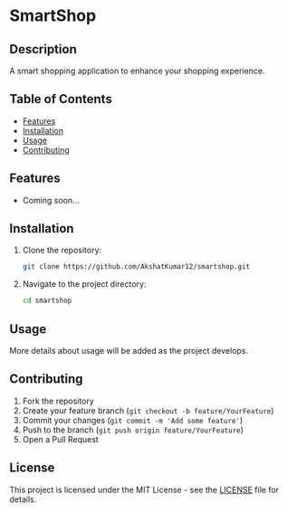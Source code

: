 # SmartShop

## Description
A smart shopping application to enhance your shopping experience.

## Table of Contents
- [Features](#features)
- [Installation](#installation)
- [Usage](#usage)
- [Contributing](#contributing)

## Features
- Coming soon...

## Installation
1. Clone the repository:
   ```bash
   git clone https://github.com/AkshatKumar12/smartshop.git
   ```
2. Navigate to the project directory:
   ```bash
   cd smartshop
   ```

## Usage
More details about usage will be added as the project develops.

## Contributing
1. Fork the repository
2. Create your feature branch (`git checkout -b feature/YourFeature`)
3. Commit your changes (`git commit -m 'Add some feature'`)
4. Push to the branch (`git push origin feature/YourFeature`)
5. Open a Pull Request

## License
This project is licensed under the MIT License - see the [LICENSE](LICENSE) file for details.
